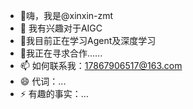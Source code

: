 - 👋嗨，我是@xinxin-zmt
- 👀 我有兴趣对于AIGC
- 🌱我目前正在学习Agent及深度学习
- 💞️我正在寻求合作......
- 📫 如何联系我：17867906517@163.com
- 😄 代词：...
- ⚡ 有趣的事实：...

<!---
xinxin-zmt/xinxin-zmt 是一个 ✨ 特殊 ✨ 存储库，因为它的“README.md”（此文件）出现在您的 GitHub 个人资料上。
您可以点击预览链接来查看您的更改。
--->
